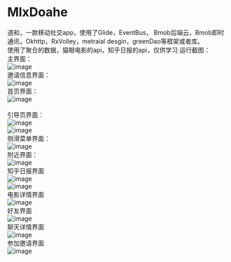 # MlxDoahe
道和，一款移动社交app，使用了Glide，EventBus， Bmob后端云，Bmob即时通讯，Okhttp，RxVolley，metraial desgin，greenDao等框架或者库。<br>
使用了聚合的数据，猫眼电影的api，知乎日报的api，仅供学习
运行截图：<br>
主界面：<br>
![image](https://github.com/MlxChange/MlxDoahe/blob/master/img/main.png)<br>
邀请信息界面：<br>
![image](https://github.com/MlxChange/MlxDoahe/blob/master/img/4%20(1).png)<br>
首页界面：<br>
![image](https://github.com/MlxChange/MlxDoahe/blob/master/img/daohe.png)<br><br>
引导页界面：<br>
![image](https://github.com/MlxChange/MlxDoahe/blob/master/img/4%20(4).png)<br>
![image](https://github.com/MlxChange/MlxDoahe/blob/master/img/4%20(5).png)<br>
侧滑菜单界面：<br>
![image](https://github.com/MlxChange/MlxDoahe/blob/master/img/4%20(6).png)<br>
附近界面：<br>
![image](https://github.com/MlxChange/MlxDoahe/blob/master/img/near.png)<br>
知乎日报界面<br>
![image](https://github.com/MlxChange/MlxDoahe/blob/master/img/4%20(8).png)<br>
![image](https://github.com/MlxChange/MlxDoahe/blob/master/img/4%20(9).png)<br>
电影详情界面<br>
![image](https://github.com/MlxChange/MlxDoahe/blob/master/img/4%20(7).png)<br>
好友界面<br>
![image](https://github.com/MlxChange/MlxDoahe/blob/master/img/4%20(11).png)<br>
聊天详情界面<br>
![image](https://github.com/MlxChange/MlxDoahe/blob/master/img/4.png)<br>
参加邀请界面<br>
![image](https://github.com/MlxChange/MlxDoahe/blob/master/img/exit.png)<br>


